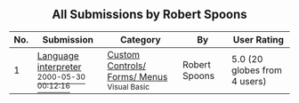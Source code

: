 ﻿<div align="center">

## All Submissions by Robert Spoons

</div>

No.  | Submission | Category | By   | User Rating
---- | ---------- | -------- | ---- | -----------
1 | [Language interpreter<br /><sup>2000-05-30 00:12:16</sup>](https://github.com/Planet-Source-Code/robert-spoons-language-interpreter__1-8453) | [Custom Controls/ Forms/  Menus<br /><sup>Visual Basic</sup>](../ByCategory/custom-controls-forms-menus__1-4.md) | Robert Spoons | 5.0 (20 globes from 4 users)
